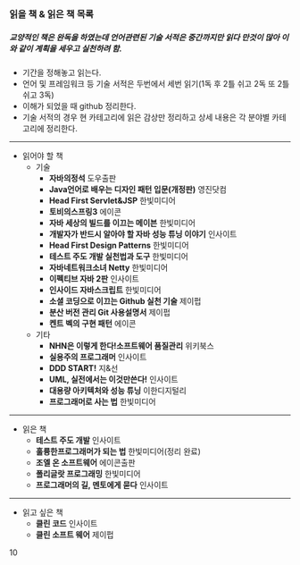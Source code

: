 ### 읽을 책 & 읽은 책 목록  
##### 교양적인 책은 완독을 하였는데 언어관련된 기술 서적은 중간까지만 읽다 만것이 많아 이와 같이 계획을 세우고 실천하려 함.
  - 기간을 정해놓고 읽는다.
  - 언어 및 프레임워크 등 기술 서적은 두번에서 세번 읽기(1독 후 2틀 쉬고 2독 또 2틀 쉬고 3독)
  - 이해가 되었을 때 github 정리한다.
  - 기술 서적의 경우 현 카테고리에 읽은 감상만 정리하고 상세 내용은 각 분야별 카테고리에 정리한다.
---
- 읽어야 할 책
  - 기술
    - **자바의정석** 도우출판
    - **Java언어로 배우는 디자인 패턴 입문(개정판)** 영진닷컴
    - **Head First Servlet&JSP** 한빛미디어
    - **토비의스프링3** 에이콘
    - **자바 세상의 빌드를 이끄는 메이븐** 한빛미디어
    - **개발자가 반드시 알아야 할 자바 성능 튜닝 이야기** 인사이트
    - **Head First Design Patterns** 한빛미디어
    - **테스트 주도 개발 실천법과 도구** 한빛미디어
    - **자바네트워크소녀 Netty** 한빛미디어
    - **이펙티브 자바 2판** 인사이트
    - **인사이드 자바스크립트** 한빛미디어
    - **소셜 코딩으로 이끄는 Github 실천 기술** 제이펍
    - **분산 버전 관리 Git 사용설명서** 제이펍
    - **켄트 벡의 구현 패턴** 에이콘
  - 기타
    - **NHN은 이렇게 한다!소프트웨어 품질관리** 위키북스
    - **실용주의 프로그래머** 인사이트
    - **DDD START!** 지&선
    - **UML, 실전에서는 이것만쓴다!** 인사이트
    - **대용량 아키텍처와 성능 튜닝** 이한디지털리
    - **프로그래머로 사는 법** 한빛미디어
    
---
- 읽은 책
  - **테스트 주도 개발** 인사이트
  - **훌륭한프로그래머가 되는 법** 한빛미디어(정리 완료)
  - **조엘 온 소프트웨어** 에이콘출판
  - **폴리글랏 프로그래밍** 한빛미디어
  - **프로그래머의 길, 멘토에게 묻다** 인사이트

---
- 읽고 싶은 책
  - **클린 코드** 인사이트
  - **클린 소프트 웨어** 제이펍
   
10